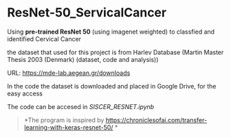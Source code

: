 # ResNet-50_ServicalCancer
Using **pre-trained ResNet 50** (using imagenet weighted) to classfied and identified Cervical Cancer

the dataset that used for this project is from Harlev Database (Martin Master Thesis 2003 (Denmark) (dataset, code and analysis))

URL: https://mde-lab.aegean.gr/downloads

In the code the dataset is downloaded and placed in Google Drive, for the easy access

The code can be accesed in *SISCER_RESNET.ipynb*


>*The program is inspired by https://chroniclesofai.com/transfer-learning-with-keras-resnet-50/ *
